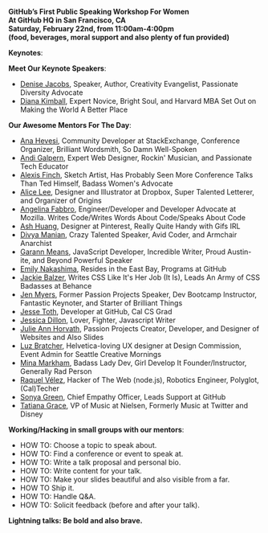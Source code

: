 **GitHub’s First Public Speaking Workshop For Women <br>
At GitHub HQ in San Francisco, CA <br>
Saturday, February 22nd, from 11:00am-4:00pm <br>
(food, beverages, moral support and also plenty of fun provided)**

**Keynotes**:

**Meet Our Keynote Speakers**:

+ [Denise Jacobs](https://twitter.com/denisejacobs), Speaker, Author, Creativity Evangelist, Passionate Diversity Advocate
+ [Diana Kimball](https://twitter.com/dianakimball), Expert Novice, Bright Soul, and Harvard MBA Set Out on Making the World A Better Place

**Our Awesome Mentors For The Day**:

+ [Ana Hevesi](https://twitter.com/anoemi), Community Developer at StackExchange, Conference Organizer, Brilliant Wordsmith, So Damn Well-Spoken
+ [Andi Galpern](https://twitter.com/andigalpern), Expert Web Designer, Rockin' Musician, and Passionate Tech Educator
+ [Alexis Finch](https://twitter.com/agentFin), Sketch Artist, Has Probably Seen More Conference Talks Than Ted Himself, Badass Women's Advocate
+ [Alice Lee](https://twitter.com/byalicelee), Designer and Illustrator at Dropbox, Super Talented Letterer, and Organizer of Origins
+ [Angelina Fabbro](https://twitter.com/angelinamagnum), Engineer/Developer and Developer Advocate at Mozilla. Writes Code/Writes Words About Code/Speaks About Code
+ [Ash Huang](https://twitter.com/ashsmash), Designer at Pinterest, Really Quite Handy with Gifs IRL
+ [Divya Manian](https://twitter.com/divya), Crazy Talented Speaker, Avid Coder, and Armchair Anarchist
+ [Garann Means](https://twitter.com/garannm), JavaScript Developer, Incredible Writer, Proud Austin-ite, and Beyond Powerful Speaker
+ [Emily Nakashima](https://twitter.com/eanakashima), Resides in the East Bay, Programs at GitHub
+ [Jackie Balzer](https://twitter.com/jackiebackwards), Writes CSS Like It's Her Job (It Is), Leads An Army of CSS Badasses at Behance
+ [Jen Myers](https://twitter.com/antiheroine), Former Passion Projects Speaker, Dev Bootcamp Instructor, Fantastic Keynoter, and Starter of Brilliant Things
+ [Jesse Toth](https://twitter.com/jesseplusplus), Developer at GitHub, Cal CS Grad
+ [Jessica Dillon](https://twitter.com/jessicard), Lover, Fighter, Javascript Writer
+ [Julie Ann Horvath](https://twitter.com/nrrrdcore), Passion Projects Creator, Developer, and Designer of Websites and Also Slides
+ [Luz Bratcher](https://twitter.com/luzbonita), Helvetica-loving UX designer at Design Commission, Event Admin for Seattle Creative Mornings
+ [Mina Markham](https://twitter.com/MinaMarkham), Badass Lady Dev, Girl Develop It Founder/Instructor, Generally Rad Person
+ [Raquel Vélez](https://twitter.com/rockbot), Hacker of The Web (node.js), Robotics Engineer, Polyglot, (Cal)Techer
+ [Sonya Green](https://twitter.com/sundaykofax), Chief Empathy Officer, Leads Support at GitHub
+ [Tatiana Grace](https://twitter.com/tatiana), VP of Music at Nielsen, Formerly Music at Twitter and Disney

**Working/Hacking in small groups with our mentors**:

+ HOW TO: Choose a topic to speak about.
+ HOW TO: Find a conference or event to speak at.
+ HOW TO: Write a talk proposal and personal bio.
+ HOW TO: Write content for your talk.
+ HOW TO: Make your slides beautiful and also visible from a far.
+ HOW TO  Ship it.
+ HOW TO: Handle Q&A.
+ HOW TO: Solicit feedback (before and after your talk).

**Lightning talks: Be bold and also brave.**
